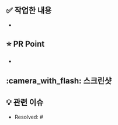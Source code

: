 ## :white_check_mark: 작업한 내용
- 

## ⭐️ PR Point
<!-- 피드백 받고 싶은 부분, 공유하고 싶은 부분, 작업 과정, 이유 -->
-

## :camera_with_flash: 스크린샷


## :bulb: 관련 이슈
- Resolved: #
